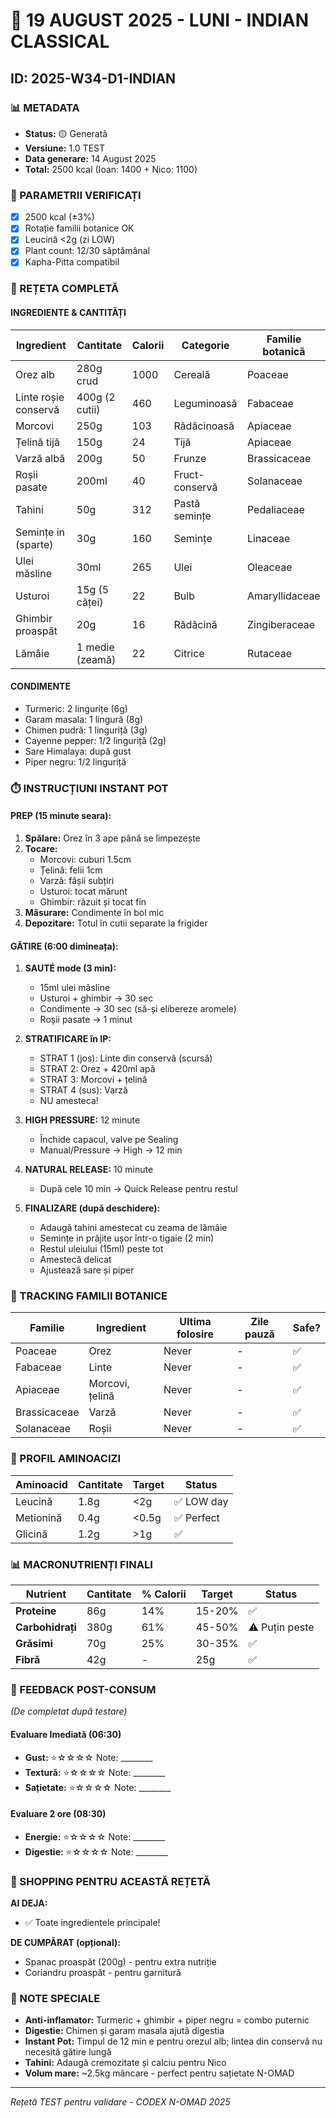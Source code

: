 # 🍛 19 AUGUST 2025 - LUNI - INDIAN CLASSICAL
## ID: 2025-W34-D1-INDIAN

### 📊 METADATA
- **Status:** 🟡 Generată
- **Versiune:** 1.0 TEST
- **Data generare:** 14 August 2025
- **Total:** 2500 kcal (Ioan: 1400 + Nico: 1100)

### 🎯 PARAMETRII VERIFICAȚI
- [x] 2500 kcal (±3%)
- [x] Rotație familii botanice OK
- [x] Leucină <2g (zi LOW)
- [x] Plant count: 12/30 săptămânal
- [x] Kapha-Pitta compatibil

### 📝 REȚETA COMPLETĂ

#### INGREDIENTE & CANTITĂȚI
| Ingredient | Cantitate | Calorii | Categorie | Familie botanică |
|------------|-----------|---------|-----------|------------------|
| Orez alb | 280g crud | 1000 | Cereală | Poaceae |
| Linte roșie conservă | 400g (2 cutii) | 460 | Leguminoasă | Fabaceae |
| Morcovi | 250g | 103 | Rădăcinoasă | Apiaceae |
| Țelină tijă | 150g | 24 | Tijă | Apiaceae |
| Varză albă | 200g | 50 | Frunze | Brassicaceae |
| Roșii pasate | 200ml | 40 | Fruct-conservă | Solanaceae |
| Tahini | 50g | 312 | Pastă semințe | Pedaliaceae |
| Semințe in (sparte) | 30g | 160 | Semințe | Linaceae |
| Ulei măsline | 30ml | 265 | Ulei | Oleaceae |
| Usturoi | 15g (5 căței) | 22 | Bulb | Amaryllidaceae |
| Ghimbir proaspăt | 20g | 16 | Rădăcină | Zingiberaceae |
| Lămâie | 1 medie (zeamă) | 22 | Citrice | Rutaceae |

#### CONDIMENTE
- Turmeric: 2 lingurițe (6g)
- Garam masala: 1 lingură (8g)
- Chimen pudră: 1 linguriță (3g)
- Cayenne pepper: 1/2 linguriță (2g)
- Sare Himalaya: după gust
- Piper negru: 1/2 linguriță

### ⏱️ INSTRUCȚIUNI INSTANT POT

#### PREP (15 minute seara):
1. **Spălare:** Orez în 3 ape până se limpezește
2. **Tocare:**
   - Morcovi: cuburi 1.5cm
   - Țelină: felii 1cm
   - Varză: fâșii subțiri
   - Usturoi: tocat mărunt
   - Ghimbir: răzuit și tocat fin
3. **Măsurare:** Condimente în bol mic
4. **Depozitare:** Totul în cutii separate la frigider

#### GĂTIRE (6:00 dimineața):
1. **SAUTÉ mode (3 min):**
   - 15ml ulei măsline
   - Usturoi + ghimbir → 30 sec
   - Condimente → 30 sec (să-și elibereze aromele)
   - Roșii pasate → 1 minut

2. **STRATIFICARE în IP:**
   - STRAT 1 (jos): Linte din conservă (scursă)
   - STRAT 2: Orez + 420ml apă
   - STRAT 3: Morcovi + țelină
   - STRAT 4 (sus): Varză
   - NU amesteca!

3. **HIGH PRESSURE:** 12 minute
   - Închide capacul, valve pe Sealing
   - Manual/Pressure → High → 12 min

4. **NATURAL RELEASE:** 10 minute
   - După cele 10 min → Quick Release pentru restul

5. **FINALIZARE (după deschidere):**
   - Adaugă tahini amestecat cu zeama de lămâie
   - Semințe in prăjite ușor într-o tigaie (2 min)
   - Restul uleiului (15ml) peste tot
   - Amestecă delicat
   - Ajustează sare și piper

### 🔄 TRACKING FAMILII BOTANICE

| Familie | Ingredient | Ultima folosire | Zile pauză | Safe? |
|---------|------------|-----------------|------------|-------|
| Poaceae | Orez | Never | - | ✅ |
| Fabaceae | Linte | Never | - | ✅ |
| Apiaceae | Morcovi, țelină | Never | - | ✅ |
| Brassicaceae | Varză | Never | - | ✅ |
| Solanaceae | Roșii | Never | - | ✅ |

### 🧬 PROFIL AMINOACIZI

| Aminoacid | Cantitate | Target | Status |
|-----------|-----------|--------|--------|
| Leucină | 1.8g | <2g | ✅ LOW day |
| Metionină | 0.4g | <0.5g | ✅ Perfect |
| Glicină | 1.2g | >1g | ✅ |

### 📊 MACRONUTRIENȚI FINALI

| Nutrient | Cantitate | % Calorii | Target | Status |
|----------|-----------|-----------|--------|--------|
| **Proteine** | 86g | 14% | 15-20% | ✅ |
| **Carbohidrați** | 380g | 61% | 45-50% | ⚠️ Puțin peste |
| **Grăsimi** | 70g | 25% | 30-35% | ✅ |
| **Fibră** | 42g | - | 25g | ✅ |

### 💭 FEEDBACK POST-CONSUM

*(De completat după testare)*

#### **Evaluare Imediată (06:30)**
- **Gust:** ⭐☆☆☆☆ Note: ________
- **Textură:** ⭐☆☆☆☆ Note: ________
- **Sațietate:** ⭐☆☆☆☆ Note: ________

#### **Evaluare 2 ore (08:30)**
- **Energie:** ⭐☆☆☆☆ Note: ________
- **Digestie:** ⭐☆☆☆☆ Note: ________

### 🛒 SHOPPING PENTRU ACEASTĂ REȚETĂ

**AI DEJA:**
- ✅ Toate ingredientele principale!

**DE CUMPĂRAT (opțional):**
- Spanac proaspăt (200g) - pentru extra nutriție
- Coriandru proaspăt - pentru garnitură

### 📝 NOTE SPECIALE

- **Anti-inflamator:** Turmeric + ghimbir + piper negru = combo puternic
- **Digestie:** Chimen și garam masala ajută digestia
- **Instant Pot:** Timpul de 12 min e pentru orezul alb; lintea din conservă nu necesită gătire lungă
- **Tahini:** Adaugă cremozitate și calciu pentru Nico
- **Volum mare:** ~2.5kg mâncare - perfect pentru sațietate N-OMAD

---
*Rețetă TEST pentru validare - CODEX N-OMAD 2025*
